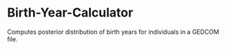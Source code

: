 # Birth-Year-Calculator

Computes posterior distribution of birth years for individuals in a GEDCOM file.
